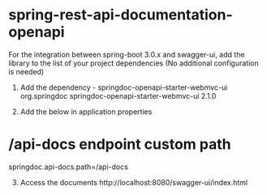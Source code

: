 # spring-rest-api-documentation-openapi

For the integration between spring-boot 3.0.x and swagger-ui, add the library to the list of your project dependencies (No additional configuration is needed)

1. Add the dependency - springdoc-openapi-starter-webmvc-ui
		<dependency>
			<groupId>org.springdoc</groupId>
			<artifactId>springdoc-openapi-starter-webmvc-ui</artifactId>
			<version>2.1.0</version>
		</dependency>
      
      
2. Add the below in application properties
# /api-docs endpoint custom path
springdoc.api-docs.path=/api-docs

3. Access the documents
http://localhost:8080/swagger-ui/index.html
